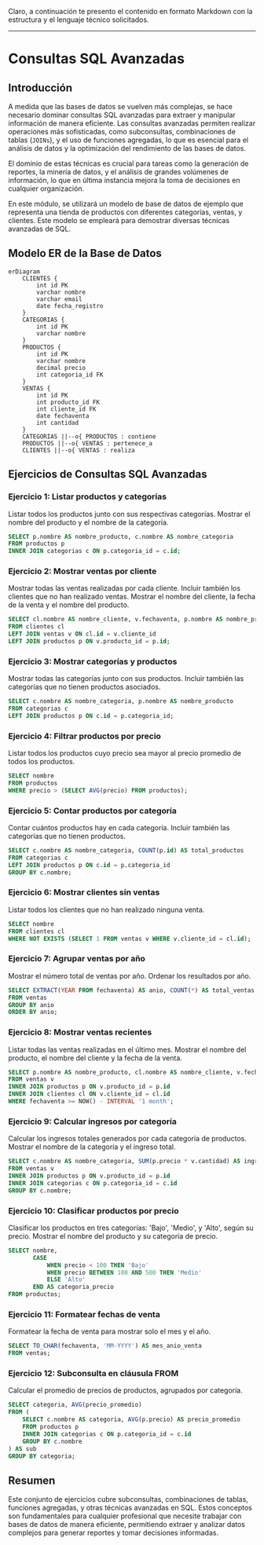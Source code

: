 Claro, a continuación te presento el contenido en formato Markdown con la estructura y el lenguaje técnico solicitados.

---

# Consultas SQL Avanzadas

## Introducción

A medida que las bases de datos se vuelven más complejas, se hace necesario dominar consultas SQL avanzadas para extraer y manipular información de manera eficiente. Las consultas avanzadas permiten realizar operaciones más sofisticadas, como subconsultas, combinaciones de tablas (`JOINs`), y el uso de funciones agregadas, lo que es esencial para el análisis de datos y la optimización del rendimiento de las bases de datos.

El dominio de estas técnicas es crucial para tareas como la generación de reportes, la minería de datos, y el análisis de grandes volúmenes de información, lo que en última instancia mejora la toma de decisiones en cualquier organización.

En este módulo, se utilizará un modelo de base de datos de ejemplo que representa una tienda de productos con diferentes categorías, ventas, y clientes. Este modelo se empleará para demostrar diversas técnicas avanzadas de SQL.

## Modelo ER de la Base de Datos

```mermaid
erDiagram
    CLIENTES {
        int id PK
        varchar nombre
        varchar email
        date fecha_registro
    }
    CATEGORIAS {
        int id PK
        varchar nombre
    }
    PRODUCTOS {
        int id PK
        varchar nombre
        decimal precio
        int categoria_id FK
    }
    VENTAS {
        int id PK
        int producto_id FK
        int cliente_id FK
        date fechaventa
        int cantidad
    }
    CATEGORIAS ||--o{ PRODUCTOS : contiene
    PRODUCTOS ||--o{ VENTAS : pertenece_a
    CLIENTES ||--o{ VENTAS : realiza
```

## Ejercicios de Consultas SQL Avanzadas

### Ejercicio 1: Listar productos y categorías

Listar todos los productos junto con sus respectivas categorías. Mostrar el nombre del producto y el nombre de la categoría.

```sql
SELECT p.nombre AS nombre_producto, c.nombre AS nombre_categoria
FROM productos p
INNER JOIN categorias c ON p.categoria_id = c.id;
```

### Ejercicio 2: Mostrar ventas por cliente

Mostrar todas las ventas realizadas por cada cliente. Incluir también los clientes que no han realizado ventas. Mostrar el nombre del cliente, la fecha de la venta y el nombre del producto.

```sql
SELECT cl.nombre AS nombre_cliente, v.fechaventa, p.nombre AS nombre_producto
FROM clientes cl
LEFT JOIN ventas v ON cl.id = v.cliente_id
LEFT JOIN productos p ON v.producto_id = p.id;
```

### Ejercicio 3: Mostrar categorías y productos

Mostrar todas las categorías junto con sus productos. Incluir también las categorías que no tienen productos asociados.

```sql
SELECT c.nombre AS nombre_categoria, p.nombre AS nombre_producto
FROM categorias c
LEFT JOIN productos p ON c.id = p.categoria_id;
```

### Ejercicio 4: Filtrar productos por precio

Listar todos los productos cuyo precio sea mayor al precio promedio de todos los productos.

```sql
SELECT nombre
FROM productos
WHERE precio > (SELECT AVG(precio) FROM productos);
```

### Ejercicio 5: Contar productos por categoría

Contar cuántos productos hay en cada categoría. Incluir también las categorías que no tienen productos.

```sql
SELECT c.nombre AS nombre_categoria, COUNT(p.id) AS total_productos
FROM categorias c
LEFT JOIN productos p ON c.id = p.categoria_id
GROUP BY c.nombre;
```

### Ejercicio 6: Mostrar clientes sin ventas

Listar todos los clientes que no han realizado ninguna venta.

```sql
SELECT nombre
FROM clientes cl
WHERE NOT EXISTS (SELECT 1 FROM ventas v WHERE v.cliente_id = cl.id);
```

### Ejercicio 7: Agrupar ventas por año

Mostrar el número total de ventas por año. Ordenar los resultados por año.

```sql
SELECT EXTRACT(YEAR FROM fechaventa) AS anio, COUNT(*) AS total_ventas
FROM ventas
GROUP BY anio
ORDER BY anio;
```

### Ejercicio 8: Mostrar ventas recientes

Listar todas las ventas realizadas en el último mes. Mostrar el nombre del producto, el nombre del cliente y la fecha de la venta.

```sql
SELECT p.nombre AS nombre_producto, cl.nombre AS nombre_cliente, v.fechaventa
FROM ventas v
INNER JOIN productos p ON v.producto_id = p.id
INNER JOIN clientes cl ON v.cliente_id = cl.id
WHERE fechaventa >= NOW() - INTERVAL '1 month';
```

### Ejercicio 9: Calcular ingresos por categoría

Calcular los ingresos totales generados por cada categoría de productos. Mostrar el nombre de la categoría y el ingreso total.

```sql
SELECT c.nombre AS nombre_categoria, SUM(p.precio * v.cantidad) AS ingreso_total
FROM ventas v
INNER JOIN productos p ON v.producto_id = p.id
INNER JOIN categorias c ON p.categoria_id = c.id
GROUP BY c.nombre;
```

### Ejercicio 10: Clasificar productos por precio

Clasificar los productos en tres categorías: 'Bajo', 'Medio', y 'Alto', según su precio. Mostrar el nombre del producto y su categoría de precio.

```sql
SELECT nombre,
       CASE
           WHEN precio < 100 THEN 'Bajo'
           WHEN precio BETWEEN 100 AND 500 THEN 'Medio'
           ELSE 'Alto'
       END AS categoria_precio
FROM productos;
```

### Ejercicio 11: Formatear fechas de venta

Formatear la fecha de venta para mostrar solo el mes y el año.

```sql
SELECT TO_CHAR(fechaventa, 'MM-YYYY') AS mes_anio_venta
FROM ventas;
```

### Ejercicio 12: Subconsulta en cláusula FROM

Calcular el promedio de precios de productos, agrupados por categoría.

```sql
SELECT categoria, AVG(precio_promedio)
FROM (
    SELECT c.nombre AS categoria, AVG(p.precio) AS precio_promedio
    FROM productos p
    INNER JOIN categorias c ON p.categoria_id = c.id
    GROUP BY c.nombre
) AS sub
GROUP BY categoria;
```

## Resumen

Este conjunto de ejercicios cubre subconsultas, combinaciones de tablas, funciones agregadas, y otras técnicas avanzadas en SQL. Estos conceptos son fundamentales para cualquier profesional que necesite trabajar con bases de datos de manera eficiente, permitiendo extraer y analizar datos complejos para generar reportes y tomar decisiones informadas.
